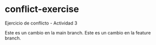 # conflict-exercise
Ejercicio de conflicto - Actividad 3

Este es un cambio en la main branch.
Este es un cambio en la feature branch.
